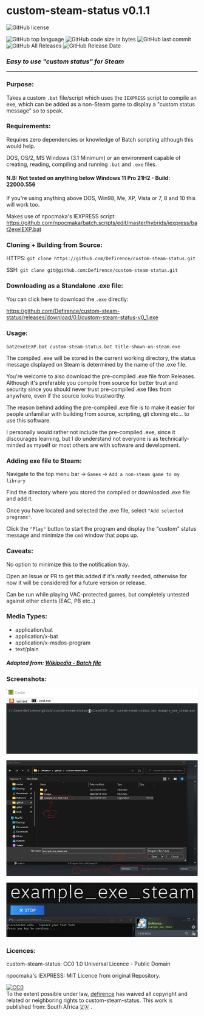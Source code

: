 # custom-steam-status v0.1.1

![GitHub license](https://img.shields.io/badge/license-CC0%201.0%20Universal-blue)

![GitHub top language](https://img.shields.io/github/languages/top/defirence/custom-steam-status)
![GitHub code size in bytes](https://img.shields.io/github/languages/code-size/defirence/custom-steam-status)
![GitHub last commit](https://img.shields.io/github/last-commit/defirence/custom-steam-status)
![GitHub All Releases](https://img.shields.io/github/downloads/defirence/custom-steam-status/total)
![GitHub Release Date](https://img.shields.io/github/release-date/defirence/custom-steam-status)

### ***Easy to use "custom status" for Steam***

---
### **Purpose**:

Takes a custom `.bat` file/script which uses the `IEXPRESS` script to compile an exe, which can be added as a non-Steam game to display a "custom status message" so to speak.

### **Requirements**:

Requires zero dependencies or knowledge of Batch scripting although this would help.

DOS, OS/2, MS Windows (3.1 Minimum) or an environment capable of creating, reading, compiling and running `.bat` and `.exe` files. 

#### **N.B: Not tested on anything below Windows 11 Pro 21H2 - Build: 22000.556**

If you're using anything above DOS, Win98, Me, XP, Vista or 7, 8 and 10 this will work too.

Makes use of npocmaka's IEXPRESS script:
https://github.com/npocmaka/batch.scripts/edit/master/hybrids/iexpress/bat2exeIEXP.bat

### **Cloning + Building from Source**:
HTTPS: `git clone https://github.com/Defirence/custom-steam-status.git`

SSH: `git clone git@github.com:Defirence/custom-steam-status.git`

### **Downloading as a Standalone .exe file**:

You can click here to download the `.exe` directly: 

https://github.com/Defirence/custom-steam-status/releases/download/0.1/custom-steam-status-v0_1.exe

### **Usage**:

`bat2exeIEXP.bat custom-steam-status.bat title-shown-on-steam.exe`

The compiled .exe will be stored in the current working directory, the status message displayed on Steam is determined by the name of the .exe file.

You're welcome to also download the pre-compiled .exe file from Releases. Although it's preferable you compile from source for better trust and security since you should never trust pre-compiled .exe files from anywhere, even if the source looks trustworthy.

The reason behind adding the pre-compiled .exe file is to make it easier for people unfamiliar with building from source, scripting, git cloning etc... to use this software. 

I personally would rather not include the pre-compiled .exe, since it discourages learning, but I do understand not everyone is as technically-minded as myself or most others are with software and development.

### **Adding exe file to Steam**:

Navigate to the top menu bar -> `Games` -> `Add a non-steam game to my library`

Find the directory where you stored the compiled or downloaded .exe file and add it.

Once you have located and selected the .exe file, select `"Add selected programs"`.

Click the `"Play"` button to start the program and display the "custom" status message and minimize the `cmd` window that pops up.

### **Caveats**:

No option to minimize this to the notification tray.

Open an Issue or PR to get this added if it's *really* needed, otherwise for now it will be considered for a future version or release.

Can be run while playing VAC-protected games, but completely untested against other clients (EAC, PB etc..)

### **Media Types**:

* application/bat
* application/x-bat
* application/x-msdos-program
* text/plain

##### Adapted from: [Wikipedia - Batch file](https://en.wikipedia.org/wiki/Batch_file)

### **Screenshots**:

![Compiling the exe file](images/compile.webp)

![Adding the exe file](images/add.webp)

![Running the exe file](images/run.webp)

### **Licences**:
custom-steam-status: CC0 1.0 Universal Licence - Public Domain

npocmaka's IEXPRESS: MIT Licence from original Repository.

<p xmlns:dct="http://purl.org/dc/terms/" xmlns:vcard="http://www.w3.org/2001/vcard-rdf/3.0#">
  <a rel="license"
     href="http://creativecommons.org/publicdomain/zero/1.0/">
    <img src="http://i.creativecommons.org/p/zero/1.0/88x31.png" style="border-style: none;" alt="CC0" />
  </a>
  <br />
  To the extent possible under law,
  <a rel="dct:publisher"
     href="https://github.com/Defirence/custom-steam-status">
    <span property="dct:title">defirence</span></a>
  has waived all copyright and related or neighboring rights to
  <span property="dct:title">custom-steam-status</span>.
This work is published from:
<span property="vcard:Country" datatype="dct:ISO3166"
      content="ZA" about="https://github.com/Defirence/custom-steam-status">
  South Africa 🇿🇦 </span>.
</p>
